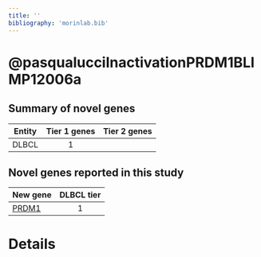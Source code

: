 ```yaml
---
title: ''
bibliography: 'morinlab.bib'
---
```


# @pasqualucciInactivationPRDM1BLIMP12006a
## Summary of novel genes

|Entity| Tier 1 genes| Tier 2 genes|
|:-:|:-:|:-:|
|DLBCL|1||

## Novel genes reported in this study

|New gene|DLBCL tier|
|:-|:-:|
|[PRDM1](PRDM1)|1 |

# Details

